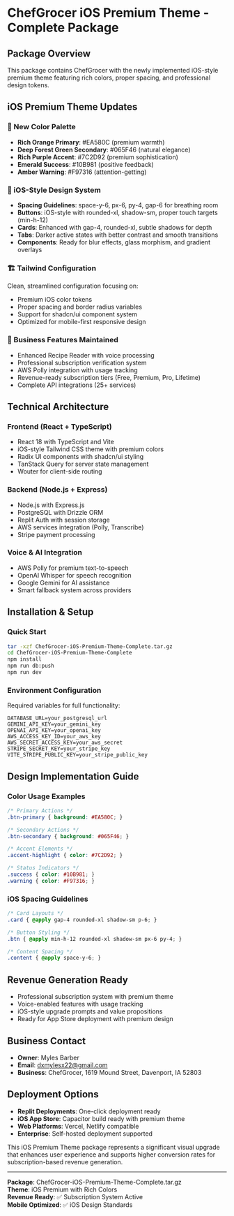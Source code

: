 # ChefGrocer iOS Premium Theme - Complete Package

## Package Overview
This package contains ChefGrocer with the newly implemented iOS-style premium theme featuring rich colors, proper spacing, and professional design tokens.

## iOS Premium Theme Updates

### 🎨 New Color Palette
- **Rich Orange Primary**: #EA580C (premium warmth)
- **Deep Forest Green Secondary**: #065F46 (natural elegance)
- **Rich Purple Accent**: #7C2D92 (premium sophistication)
- **Emerald Success**: #10B981 (positive feedback)
- **Amber Warning**: #F97316 (attention-getting)

### 📐 iOS-Style Design System
- **Spacing Guidelines**: space-y-6, px-6, py-4, gap-6 for breathing room
- **Buttons**: iOS-style with rounded-xl, shadow-sm, proper touch targets (min-h-12)
- **Cards**: Enhanced with gap-4, rounded-xl, subtle shadows for depth
- **Tabs**: Darker active states with better contrast and smooth transitions
- **Components**: Ready for blur effects, glass morphism, and gradient overlays

### 🏗️ Tailwind Configuration
Clean, streamlined configuration focusing on:
- Premium iOS color tokens
- Proper spacing and border radius variables
- Support for shadcn/ui component system
- Optimized for mobile-first responsive design

### 💼 Business Features Maintained
- Enhanced Recipe Reader with voice processing
- Professional subscription verification system
- AWS Polly integration with usage tracking
- Revenue-ready subscription tiers (Free, Premium, Pro, Lifetime)
- Complete API integrations (25+ services)

## Technical Architecture

### Frontend (React + TypeScript)
- React 18 with TypeScript and Vite
- iOS-style Tailwind CSS theme with premium colors
- Radix UI components with shadcn/ui styling
- TanStack Query for server state management
- Wouter for client-side routing

### Backend (Node.js + Express)
- Node.js with Express.js
- PostgreSQL with Drizzle ORM
- Replit Auth with session storage
- AWS services integration (Polly, Transcribe)
- Stripe payment processing

### Voice & AI Integration
- AWS Polly for premium text-to-speech
- OpenAI Whisper for speech recognition
- Google Gemini for AI assistance
- Smart fallback system across providers

## Installation & Setup

### Quick Start
```bash
tar -xzf ChefGrocer-iOS-Premium-Theme-Complete.tar.gz
cd ChefGrocer-iOS-Premium-Theme-Complete
npm install
npm run db:push
npm run dev
```

### Environment Configuration
Required variables for full functionality:
```env
DATABASE_URL=your_postgresql_url
GEMINI_API_KEY=your_gemini_key
OPENAI_API_KEY=your_openai_key
AWS_ACCESS_KEY_ID=your_aws_key
AWS_SECRET_ACCESS_KEY=your_aws_secret
STRIPE_SECRET_KEY=your_stripe_key
VITE_STRIPE_PUBLIC_KEY=your_stripe_public_key
```

## Design Implementation Guide

### Color Usage Examples
```css
/* Primary Actions */
.btn-primary { background: #EA580C; }

/* Secondary Actions */
.btn-secondary { background: #065F46; }

/* Accent Elements */
.accent-highlight { color: #7C2D92; }

/* Status Indicators */
.success { color: #10B981; }
.warning { color: #F97316; }
```

### iOS Spacing Guidelines
```css
/* Card Layouts */
.card { @apply gap-4 rounded-xl shadow-sm p-6; }

/* Button Styling */
.btn { @apply min-h-12 rounded-xl shadow-sm px-6 py-4; }

/* Content Spacing */
.content { @apply space-y-6; }
```

## Revenue Generation Ready
- Professional subscription system with premium theme
- Voice-enabled features with usage tracking
- iOS-style upgrade prompts and value propositions
- Ready for App Store deployment with premium design

## Business Contact
- **Owner**: Myles Barber
- **Email**: dxmylesx22@gmail.com  
- **Business**: ChefGrocer, 1619 Mound Street, Davenport, IA 52803

## Deployment Options
- **Replit Deployments**: One-click deployment ready
- **iOS App Store**: Capacitor build ready with premium theme
- **Web Platforms**: Vercel, Netlify compatible
- **Enterprise**: Self-hosted deployment supported

This iOS Premium Theme package represents a significant visual upgrade that enhances user experience and supports higher conversion rates for subscription-based revenue generation.

---

**Package**: ChefGrocer-iOS-Premium-Theme-Complete.tar.gz  
**Theme**: iOS Premium with Rich Colors  
**Revenue Ready**: ✅ Subscription System Active  
**Mobile Optimized**: ✅ iOS Design Standards